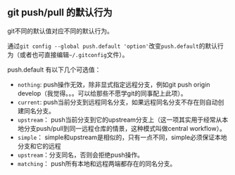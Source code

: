 ## git push/pull 的默认行为

git不同的默认值对应不同的默认行为。

通过`git config --global push.default 'option'`改变`push.default`的默认行为（或者也可直接编辑`~/.gitconfig`文件）。

push.default 有以下几个可选值：

- `nothing`: push操作无效，除非显式指定远程分支，例如git push origin develop（我觉得。。。可以给那些不愿学git的同事配上此项）。
- `current`: push当前分支到远程同名分支，如果远程同名分支不存在则自动创建同名分支。
- `upstream`： push当前分支到它的upstream分支上（这一项其实用于经常从本地分支push/pull到同一远程仓库的情景，这种模式叫做central workflow）。
- `simple`： simple和upstream是相似的，只有一点不同，simple必须保证本地分支和它的远程
- `upstream`：分支同名，否则会拒绝push操作。
- `matching`： push所有本地和远程两端都存在的同名分支。